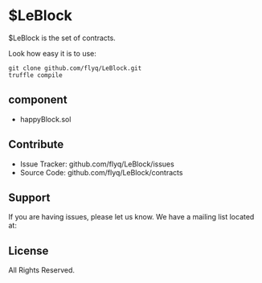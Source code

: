 $LeBlock
========

$LeBlock is the set of contracts.

Look how easy it is to use:

    git clone github.com/flyq/LeBlock.git
    truffle compile 

component
--------

- happyBlock.sol 


Contribute
----------

- Issue Tracker: github.com/flyq/LeBlock/issues
- Source Code: github.com/flyq/LeBlock/contracts

Support
-------

If you are having issues, please let us know.
We have a mailing list located at: 

License
-------

All Rights Reserved.